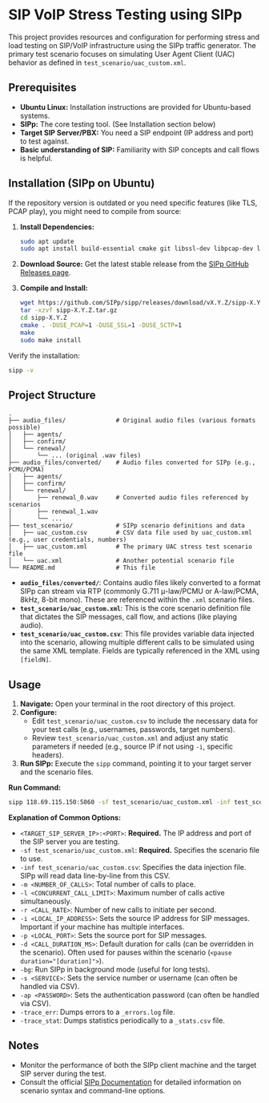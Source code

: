 # SIP VoIP Stress Testing using SIPp

This project provides resources and configuration for performing stress and load testing on SIP/VoIP infrastructure using the SIPp traffic generator. The primary test scenario focuses on simulating User Agent Client (UAC) behavior as defined in `test_scenario/uac_custom.xml`.

## Prerequisites

*   **Ubuntu Linux:** Installation instructions are provided for Ubuntu-based systems.
*   **SIPp:** The core testing tool. (See Installation section below)
*   **Target SIP Server/PBX:** You need a SIP endpoint (IP address and port) to test against.
*   **Basic understanding of SIP:** Familiarity with SIP concepts and call flows is helpful.

## Installation (SIPp on Ubuntu)
If the repository version is outdated or you need specific features (like TLS, PCAP play), you might need to compile from source:

1.  **Install Dependencies:**
    ```bash
    sudo apt update
    sudo apt install build-essential cmake git libssl-dev libpcap-dev libncurses5-dev libnet1-dev # Add libsctp-dev if SCTP support is needed
    ```

2.  **Download Source:** Get the latest stable release from the [SIPp GitHub Releases page](https://github.com/SIPp/sipp/releases).

3.  **Compile and Install:**
    ```bash
    wget https://github.com/SIPp/sipp/releases/download/vX.Y.Z/sipp-X.Y.Z.tar.gz # Replace X.Y.Z with version number
    tar -xzvf sipp-X.Y.Z.tar.gz
    cd sipp-X.Y.Z
    cmake . -DUSE_PCAP=1 -DUSE_SSL=1 -DUSE_SCTP=1
    make
    sudo make install
    ```

Verify the installation:
```bash
sipp -v
```

## Project Structure

```
.
├── audio_files/              # Original audio files (various formats possible)
│   ├── agents/
│   ├── confirm/
│   └── renewal/
│       └── ... (original .wav files)
├── audio_files/converted/    # Audio files converted for SIPp (e.g., PCMU/PCMA)
│   ├── agents/
│   ├── confirm/
│   └── renewal/
│       ├── renewal_0.wav     # Converted audio files referenced by scenarios
│       ├── renewal_1.wav
│       └── ...
├── test_scenario/            # SIPp scenario definitions and data
│   ├── uac_custom.csv        # CSV data file used by uac_custom.xml (e.g., user credentials, numbers)
│   ├── uac_custom.xml        # The primary UAC stress test scenario file
│   └── uac.xml               # Another potential scenario file
└── README.md                 # This file
```

*   **`audio_files/converted/`**: Contains audio files likely converted to a format SIPp can stream via RTP (commonly G.711 μ-law/PCMU or A-law/PCMA, 8kHz, 8-bit mono). These are referenced within the `.xml` scenario files.
*   **`test_scenario/uac_custom.xml`**: This is the core scenario definition file that dictates the SIP messages, call flow, and actions (like playing audio).
*   **`test_scenario/uac_custom.csv`**: This file provides variable data injected into the scenario, allowing multiple different calls to be simulated using the same XML template. Fields are typically referenced in the XML using `[fieldN]`.

## Usage

1.  **Navigate:** Open your terminal in the root directory of this project.
2.  **Configure:**
    *   Edit `test_scenario/uac_custom.csv` to include the necessary data for your test calls (e.g., usernames, passwords, target numbers).
    *   Review `test_scenario/uac_custom.xml` and adjust any static parameters if needed (e.g., source IP if not using `-i`, specific headers).
3.  **Run SIPp:** Execute the `sipp` command, pointing it to your target server and the scenario files.

**Run Command:**

```bash
sipp 118.69.115.150:5060 -sf test_scenario/uac_custom.xml -inf test_scenario/uac_custom.csv -m 1000 -l 150 -r 15 -i 210.245.0.142 -p 5060 -s 19006600 -d 10 -trace_err -trace_stat
```

**Explanation of Common Options:**

*   `<TARGET_SIP_SERVER_IP>:<PORT>`: **Required.** The IP address and port of the SIP server you are testing.
*   `-sf test_scenario/uac_custom.xml`: **Required.** Specifies the scenario file to use.
*   `-inf test_scenario/uac_custom.csv`: Specifies the data injection file. SIPp will read data line-by-line from this CSV.
*   `-m <NUMBER_OF_CALLS>`: Total number of calls to place.
*   `-l <CONCURRENT_CALL_LIMIT>`: Maximum number of calls active simultaneously.
*   `-r <CALL_RATE>`: Number of new calls to initiate per second.
*   `-i <LOCAL_IP_ADDRESS>`: Sets the source IP address for SIP messages. Important if your machine has multiple interfaces.
*   `-p <LOCAL_PORT>`: Sets the source port for SIP messages.
*   `-d <CALL_DURATION_MS>`: Default duration for calls (can be overridden in the scenario). Often used for pauses within the scenario (`<pause duration="[duration]">`).
*   `-bg`: Run SIPp in background mode (useful for long tests).
*   `-s <SERVICE>`: Sets the service number or username (can often be handled via CSV).
*   `-ap <PASSWORD>`: Sets the authentication password (can often be handled via CSV).
*   `-trace_err`: Dumps errors to a `_errors.log` file.
*   `-trace_stat`: Dumps statistics periodically to a `_stats.csv` file.

## Notes

*   Monitor the performance of both the SIPp client machine and the target SIP server during the test.
*   Consult the official [SIPp Documentation](https://sipp.readthedocs.io/en/latest/) for detailed information on scenario syntax and command-line options.
